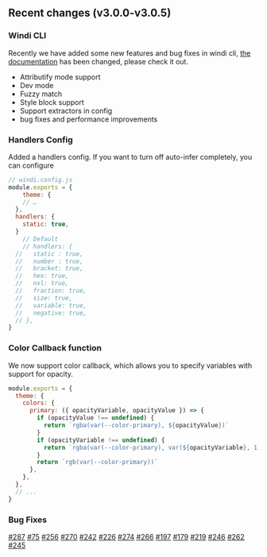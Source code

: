 ## Recent changes (v3.0.0-v3.0.5)

### Windi CLI

Recently we have added some new features and bug fixes in windi cli, [the documentation](https://windicss.org/integrations/cli.html) has been changed, please check it out.

- Attributify mode support
- Dev mode
- Fuzzy match
- Style block support
- Support extractors in config
- bug fixes and performance improvements

### Handlers Config

Added a handlers config. If you want to turn off auto-infer completely, you can configure

```js
// windi.config.js
module.exports = {
	theme: {
    // …
  },
  handlers: {
  	static: true,
  }
	// Default
	// handlers: {
  //   static : true,
  //   number : true,
  //   bracket: true,
  //   hex: true,
  //   nxl: true,
  //   fraction: true,
  //   size: true,
  //   variable: true,
  //   negative: true,
  // },
}
```

### Color Callback function

We now support color callback, which allows you to specify variables with support for opacity.

```js
module.exports = {
  theme: {
    colors: {
      primary: ({ opacityVariable, opacityValue }) => {
        if (opacityValue !== undefined) {
          return `rgba(var(--color-primary), ${opacityValue})`
        }
        if (opacityVariable !== undefined) {
          return `rgba(var(--color-primary), var(${opacityVariable}, 1))`
        }
        return `rgb(var(--color-primary))`
      },
    },
  },
  // ...
}
```

### Bug Fixes

[#287](https://github.com/windicss/windicss/issues/287) [#75](https://github.com/windicss/windicss/issues/75) [#256](https://github.com/windicss/windicss/issues/256) [#270](https://github.com/windicss/windicss/issues/270) [#242](https://github.com/windicss/windicss/issues/242) [#226](https://github.com/windicss/windicss/issues/226) [#274](https://github.com/windicss/windicss/issues/274) [#266](https://github.com/windicss/windicss/issues/266) [#197](https://github.com/windicss/windicss/issues/197) [#179](https://github.com/windicss/windicss/issues/179) [#219](https://github.com/windicss/windicss/issues/219) [#246](https://github.com/windicss/windicss/issues/246) [#262](https://github.com/windicss/windicss/issues/262) [#245](https://github.com/windicss/windicss/issues/245)